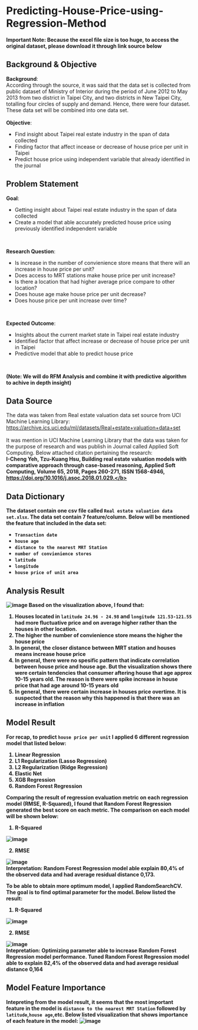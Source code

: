 # Predicting-House-Price-using-Regression-Method
**Important Note: Because the excel file size is too huge, to access the original dataset, please download it through link source below**
## Background & Objective
**Background**: 
<br>
According through the source, it was said that the data set is collected from public dataset of Ministry of Interior during the period of June 2012 to May 2013 from two district in Taipei City, and two districts in New Taipei City, totalling four circles of supply and demand. Hence, there were four dataset. These data set will be combined into one data set.  
<br>**Objective**:
<br>
* Find insight about Taipei real estate industry in the span of data collected
* Finding factor that affect incease or decrease of house price per unit in Taipei
* Predict house price using independent variable that already identified in the journal 
## Problem Statement
**Goal**:
* Getting insight about Taipei real estate industry in the span of data collected
* Create a model that able accurately predicted house price using previously identified independent variable
<br>

**Research Question**:
<br>
* Is increase in the number of convienience store means that there will an increase in house price per unit?
* Does access to MRT stations make house price per unit increase? 
* Is there a location that had higher average price compare to other location?
* Does house age make house price per unit decrease?
* Does house price per unit increase over time?
<br>

**Expected Outcome**:
<br>
* Insights about the current market state in Taipei real estate industry
* Identified factor that affect increase or decrease of house price per unit in Taipei
* Predictive model that able to predict house price
<br>

**(Note: We will do RFM Analysis and combine it with predictive algorithm to achive in depth insight)**

## Data Source
The data was taken from Real estate valuation data set source from UCI Machine Learning Library: 
<br>
https://archive.ics.uci.edu/ml/datasets/Real+estate+valuation+data+set
<br>
<br>
It was mention in UCI Machine Learning Library that the data was taken for the purpose of research and was publish in Journal called Applied Soft Computing. Below attached citation pertaining the research:
<br>
<b>I-Cheng Yeh, Tzu-Kuang Hsu, Building real estate valuation models with comparative approach through case-based reasoning, Applied Soft Computing, Volume 65, 2018, Pages 260-271, ISSN 1568-4946, https://doi.org/10.1016/j.asoc.2018.01.029.</b>

## Data Dictionary
The dataset contain one csv file called `Real estate valuation data set.xlsx`. The data set contain 7 feature/column. Below will be mentioned the feature that included in the data set:
* `Transaction date` 
* `house age`
* `distance to the nearest MRT Station`
* `number of convienience stores`
* `latitude`
* `longitude`
* `house price of unit area`

## Analysis Result
![image](https://user-images.githubusercontent.com/69357406/175916122-f26e721c-3e09-486c-9594-9c3a1a404e89.png)
Based on the visualization above, I found that:
1. Houses located in `latitude 24.96 - 24.98` and `longitude 121.53-121.55` had more fluctuative price and on average higher rather than the houses in other location. 
2. The higher the number of convienience store means the higher the house price
3. In general, the closer distance between MRT station and houses means increase house price
4. In general, there were no spesific pattern that indicate correlation between house price and house age. But the visualization shows there were certain tendencies that consumer aftering house that age approx 10-15 years old. The reason is there were spike increase in house price that had age around 10-15 years old
5. In general, there were certain increase in houses price overtime. It is suspected that the reason why this happened is that there was an increase in inflation

## Model Result
For recap, to predict `house price per unit` I applied 6 different regression model that listed below:
1. Linear Regression
2. L1 Regularization (Lasso Regression)
3. L2 Regularization (Ridge Regression)
4. Elastic Net
5. XGB Regression
6. Random Forest Regression

Comparing the result of regression evaluation metric on each regression model (RMSE, R-Squared), I found that Random Forest Regression generated the best score on each metric. The comparison on each model will be shown below:
1. R-Squared

![image](https://user-images.githubusercontent.com/69357406/175922183-0333da20-4b7a-4186-b9ed-31b48982007b.png)

2. RMSE

![image](https://user-images.githubusercontent.com/69357406/175922226-9e37cf52-c98e-44e3-ae7b-57423add87b5.png)
<br>
Interpretation: Random Forest Regression model able explain 80,4% of the observed data and had average residual distance 0,173.
<br>

To be able to obtain more optimum model, I applied RandomSearchCV. The goal is to find optimal parameter for the model. Below listed the result:
1. R-Squared

![image](https://user-images.githubusercontent.com/69357406/175924307-3c5088f0-071d-4214-b615-581460066007.png)

2. RMSE

![image](https://user-images.githubusercontent.com/69357406/175924328-3da6f8a3-5fea-4fa7-ac99-601b74488f80.png)
<br>
Intepretation: Optimizing parameter able to increase Random Forest Regression model performance. Tuned Random Forest Regression model able to explain 82,4% of the observed data and had average residual distance 0,164
## Model Feature Importance
Intepreting from the model result, it seems that the most important feature in the model is `distance to the nearest MRT Station` followed by `latitude`,`house age`,etc. Below listed visualization that shows importance of each feature in the model:
![image](https://user-images.githubusercontent.com/69357406/175924981-83aa8f3b-223f-4098-8bf2-6795cdfaf4eb.png)



